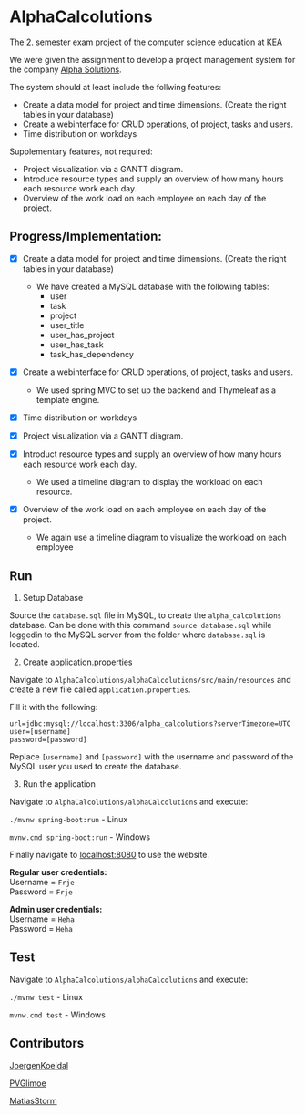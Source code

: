 # AlphaCalcolutions
The 2. semester exam project of the computer science education at [KEA](https://kea.dk/)

We were given the assignment to develop a project management system for the company
[Alpha Solutions](https://www.alpha-solutions.com/da).

The system should at least include the follwing features:
- Create a data model for project and time dimensions. (Create the right tables in your database)
- Create a webinterface for CRUD operations, of project, tasks and users.
- Time distribution on workdays

Supplementary features, not required:
- Project visualization via a GANTT diagram.
- Introduce resource types and supply an overview of how many hours each resource work each day.
- Overview of the work load on each employee on each day of the project.

## Progress/Implementation:
- [x] Create a data model for project and time dimensions. (Create the right tables in your database)
    - We have created a MySQL database with the following tables:
        - user
        - task
        - project
        - user_title
        - user_has_project
        - user_has_task
        - task_has_dependency
- [x] Create a webinterface for CRUD operations, of project, tasks and users.
    - We used spring MVC to set up the backend and Thymeleaf as a template engine.
- [x] Time distribution on workdays

- [x] Project visualization via a GANTT diagram.
- [x] Introduct resource types and supply an overview of how many hours each resource work each day.
    - We used a timeline diagram to display the workload on each resource.
- [x] Overview of the work load on each employee on each day of the project.
    - We again use a timeline diagram to visualize the workload on each employee

## Run
1. Setup Database

Source the `database.sql` file in MySQL, to create the `alpha_calcolutions` database.
Can be done with this command `source database.sql` while loggedin to the MySQL server from the folder where `database.sql` is located.

2. Create application.properties

Navigate to `AlphaCalcolutions/alphaCalcolutions/src/main/resources` and create a new file called `application.properties`.

Fill it with the following:
```
url=jdbc:mysql://localhost:3306/alpha_calcolutions?serverTimezone=UTC
user=[username]
password=[password]
```
Replace `[username]` and `[password]` with the username and password of the MySQL user you used to create the database.

3. Run the application

Navigate to `AlphaCalcolutions/alphaCalcolutions` and execute:

`./mvnw spring-boot:run` - Linux

`mvnw.cmd spring-boot:run` - Windows
 
Finally navigate to [localhost:8080](http://localhost:8080) to use the website.

**Regular user credentials:**  
Username = `Frje`  
Password = `Frje` 

**Admin user credentials:**   
Username = `Heha`  
Password = `Heha`  

## Test
Navigate to `AlphaCalcolutions/alphaCalcolutions` and execute:

`./mvnw test` - Linux

`mvnw.cmd test` - Windows


## Contributors
[JoergenKoeldal](https://github.com/JoergenKoeldal)

[PVGlimoe](https://github.com/PVGlimoe)

[MatiasStorm](https://github.com/MatiasStorm)
